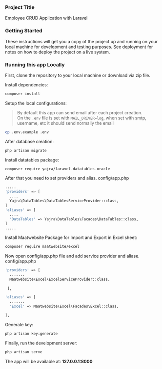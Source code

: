 ### Project Title
Employee CRUD Application with Laravel

### Getting Started
These instructions will get you a copy of the project up and running on your local machine for development and testing purposes. See deployment for notes on how to deploy the project on a live system.

### Running this app Locally

First, clone the repository to your local machine or download via zip file.

Install dependencies:
```bash
composer install
```

Setup the local configurations:
> By default this app can send email after each project creation.  
> On the `.env` file is set with `MAIL_DRIVER=log`, when set with smtp, username, etc it should send normally the email
```bash
cp .env.example .env
```

After database creation:
```bash
php artisan migrate
```
Install datatables package:
 ```bash
 composer require yajra/laravel-datatables-oracle
 ```
 After that you need to set providers and alias.
 config/app.php
  ```bash
 .....
'providers' => [
	....
	Yajra\DataTables\DataTablesServiceProvider::class,
]
'aliases' => [
	....
	'DataTables' => Yajra\DataTables\Facades\DataTables::class,
]
.....
 ```
Install Maatwebsite Package for Import and Export in Excel sheet:
```bash
composer require maatwebsite/excel
````
Now open config/app.php file and add service provider and aliase.
config/app.php
```bash
'providers' => [
  .......
  Maatwebsite\Excel\ExcelServiceProvider::class,
 
 ],  

'aliases' => [ 
  .......
  'Excel' => Maatwebsite\Excel\Facades\Excel::class,

], 

````
Generate key:
```bash
php artisan key:generate
````

Finally, run the development server:

```bash
php artisan serve
```

The app will be available at: **127.0.0.1:8000**  
    
